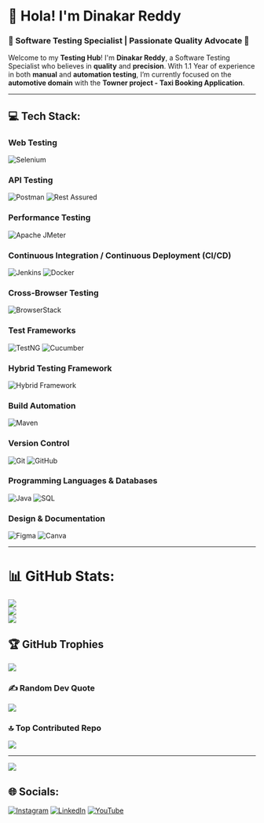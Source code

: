 # 👋 Hola! I'm **Dinakar Reddy**  
### 🌟 Software Testing Specialist | Passionate Quality Advocate 🚀

Welcome to my **Testing Hub**! I'm **Dinakar Reddy**, a Software Testing Specialist who believes in **quality** and **precision**. With 1.1 Year of experience in both **manual** and **automation testing**, I’m currently focused on the **automotive domain** with the **Towner project - Taxi Booking Application**.

---

## 💻 Tech Stack:

### **Web Testing**
![Selenium](https://img.shields.io/badge/Selenium-%2343B02A.svg?style=for-the-badge&logo=selenium&logoColor=white)

### **API Testing**
![Postman](https://img.shields.io/badge/Postman-%23FF6C37.svg?style=for-the-badge&logo=postman&logoColor=white)
![Rest Assured](https://img.shields.io/badge/Rest%20Assured-%23000000.svg?style=for-the-badge&logo=rest-assured&logoColor=white)

### **Performance Testing**
![Apache JMeter](https://img.shields.io/badge/Apache%20JMeter-%23D22128.svg?style=for-the-badge&logo=apache&logoColor=white)

### **Continuous Integration / Continuous Deployment (CI/CD)**
![Jenkins](https://img.shields.io/badge/Jenkins-%23D24939.svg?style=for-the-badge&logo=jenkins&logoColor=white)
![Docker](https://img.shields.io/badge/Docker-%232496ED.svg?style=for-the-badge&logo=docker&logoColor=white)

### **Cross-Browser Testing**
![BrowserStack](https://img.shields.io/badge/BrowserStack-%23FF6C37.svg?style=for-the-badge&logo=browserstack&logoColor=white)

### **Test Frameworks**
![TestNG](https://img.shields.io/badge/TestNG-%23007396.svg?style=for-the-badge&logo=testng&logoColor=white)
![Cucumber](https://img.shields.io/badge/Cucumber-%2300FF7F.svg?style=for-the-badge&logo=cucumber&logoColor=white)

### **Hybrid Testing Framework**
![Hybrid Framework](https://img.shields.io/badge/Hybrid%20Framework-%2343B02A.svg?style=for-the-badge&logo=java&logoColor=white)

### **Build Automation**
![Maven](https://img.shields.io/badge/Maven-%23C71A36.svg?style=for-the-badge&logo=apache-maven&logoColor=white)

### **Version Control**
![Git](https://img.shields.io/badge/git-%23F05033.svg?style=for-the-badge&logo=git&logoColor=white)
![GitHub](https://img.shields.io/badge/github-%23121011.svg?style=for-the-badge&logo=github&logoColor=white)

### **Programming Languages & Databases**
![Java](https://img.shields.io/badge/Java-%23F7A600.svg?style=for-the-badge&logo=java&logoColor=white)
![SQL](https://img.shields.io/badge/SQL-%234879A1.svg?style=for-the-badge&logo=postgresql&logoColor=white)

### **Design & Documentation**
![Figma](https://img.shields.io/badge/Figma-%23000000.svg?style=for-the-badge&logo=figma&logoColor=white)
![Canva](https://img.shields.io/badge/Canva-%2300C4CC.svg?style=for-the-badge&logo=canva&logoColor=white)

---

# 📊 GitHub Stats:
![](https://github-readme-stats.vercel.app/api?username=dandaladinakar&theme=radical&hide_border=false&include_all_commits=true&count_private=false)<br/>
![](https://github-readme-streak-stats.herokuapp.com/?user=dandaladinakar&theme=radical&hide_border=false)<br/>
![](https://github-readme-stats.vercel.app/api/top-langs/?username=dandaladinakar&theme=radical&hide_border=false&include_all_commits=true&count_private=false&layout=compact)

## 🏆 GitHub Trophies
![](https://github-profile-trophy.vercel.app/?username=dandaladinakar&theme=radical&no-frame=false&no-bg=true&margin-w=4)

### ✍️ Random Dev Quote
![](https://quotes-github-readme.vercel.app/api?type=horizontal&theme=tokyonight)

### 🔝 Top Contributed Repo
![](https://github-contributor-stats.vercel.app/api?username=dandaladinakar&limit=5&theme=radical&combine_all_yearly_contributions=true)

---
[![](https://visitcount.itsvg.in/api?id=dandaladinakar&icon=10&color=8)](https://visitcount.itsvg.in)

## 🌐 Socials:
[![Instagram](https://img.shields.io/badge/Instagram-%23E4405F.svg?logo=Instagram&logoColor=white)](https://www.instagram.com/dark_prince_dinakar_?igsh=MXNuMzRtOHp3M3Vwdw==) 
[![LinkedIn](https://img.shields.io/badge/LinkedIn-%230077B5.svg?logo=linkedin&logoColor=white)](https://linkedin.com/in/dinakar-reddy-softwaretester) 
[![YouTube](https://img.shields.io/badge/YouTube-%23FF0000.svg?logo=YouTube&logoColor=white)](https://youtube.com/@ddroriginals)

